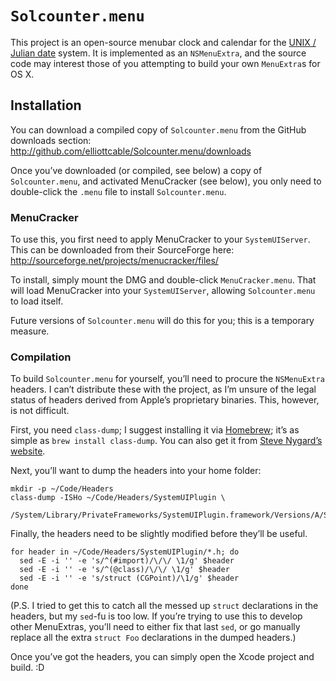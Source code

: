 `Solcounter.menu`
=================
This project is an open-source menubar clock and calendar for the [UNIX / Julian date](http://yreality.net/UJD/)
system. It is implemented as an `NSMenuExtra`, and the source code may interest those of you attempting to build
your own `MenuExtra`s for OS X.

Installation
------------
You can download a compiled copy of `Solcounter.menu` from the GitHub downloads section:
<http://github.com/elliottcable/Solcounter.menu/downloads>

Once you’ve downloaded (or compiled, see below) a copy of `Solcounter.menu`, and activated MenuCracker (see
below), you only need to double-click the `.menu` file to install `Solcounter.menu`.

### MenuCracker
To use this, you first need to apply MenuCracker to your `SystemUIServer`. This can be downloaded from their
SourceForge here: <http://sourceforge.net/projects/menucracker/files/>

To install, simply mount the DMG and double-click `MenuCracker.menu`. That will load MenuCracker into your
`SystemUIServer`, allowing `Solcounter.menu` to load itself.

Future versions of `Solcounter.menu` will do this for you; this is a temporary measure.

### Compilation
To build `Solcounter.menu` for yourself, you’ll need to procure the `NSMenuExtra` headers. I can’t distribute
these with the project, as I’m unsure of the legal status of headers derived from Apple’s proprietary binaries.
This, however, is not difficult.

First, you need `class-dump`; I suggest installing it via [Homebrew](http://mxcl.github.com/homebrew/); it’s as
simple as `brew install class-dump`. You can also get it from [Steve Nygard’s website](http://www.codethecode.com/projects/class-dump/).

Next, you’ll want to dump the headers into your home folder:

    mkdir -p ~/Code/Headers
    class-dump -ISHo ~/Code/Headers/SystemUIPlugin \
      /System/Library/PrivateFrameworks/SystemUIPlugin.framework/Versions/A/SystemUIPlugin

Finally, the headers need to be slightly modified before they’ll be useful.

    for header in ~/Code/Headers/SystemUIPlugin/*.h; do
      sed -E -i '' -e 's/^(#import)/\/\/ \1/g' $header
      sed -E -i '' -e 's/^(@class)/\/\/ \1/g' $header
      sed -E -i '' -e 's/struct (CGPoint)/\1/g' $header
    done

(P.S. I tried to get this to catch all the messed up `struct` declarations in the headers, but my `sed`-fu is too
low. If you’re trying to use this to develop other MenuExtras, you’ll need to either fix that last `sed`, or go
manually replace all the extra `struct Foo` declarations in the dumped headers.)

Once you’ve got the headers, you can simply open the Xcode project and build. :D
